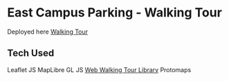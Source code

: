 # East Campus Parking - Walking Tour

Deployed here [Walking Tour](https://willmcallister.github.io/parking-walking-tour/)

## Tech Used
Leaflet JS
MapLibre GL JS
[Web Walking Tour Library](https://github.com/cartobaldrica/web-walking-tour)
Protomaps
